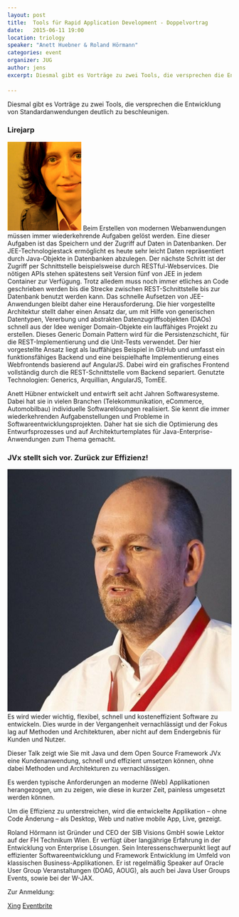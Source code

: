 ```yaml
---
layout: post
title:  Tools für Rapid Application Development - Doppelvortrag
date:   2015-06-11 19:00
location: triology
speaker: "Anett Huebner & Roland Hörmann"
categories: event
organizer: JUG
author: jens
excerpt: Diesmal gibt es Vorträge zu zwei Tools, die versprechen die Entwicklung von Standardanwendungen deutlich zu beschleunigen.
 
---
```


Diesmal gibt es Vorträge zu zwei Tools, die versprechen die Entwicklung von 
Standardanwendungen deutlich zu beschleunigen.
 
### Lirejarp

<img src="/assets/articles/2015/huebner.png" class="speaker" />
 Beim Erstellen von modernen Webanwendungen müssen immer wiederkehrende Aufgaben gelöst werden. 
Eine dieser Aufgaben ist das Speichern und der Zugriff auf Daten in Datenbanken. 
Der JEE-Technologiestack ermöglicht es heute sehr leicht Daten repräsentiert durch Java-Objekte in 
Datenbanken abzulegen. Der nächste Schritt ist der Zugriff per Schnittstelle beispielsweise durch 
RESTful-Webservices. Die nötigen APIs stehen spätestens seit Version fünf von JEE in jedem Container 
zur Verfügung. Trotz alledem muss noch immer etliches an Code geschrieben werden bis die Strecke 
zwischen REST-Schnittstelle bis zur Datenbank benutzt werden kann. Das schnelle Aufsetzen von 
JEE-Anwendungen bleibt daher eine Herausforderung. Die hier vorgestellte Architektur stellt daher 
einen Ansatz dar, um mit Hilfe von generischen Datentypen, Vererbung und abstrakten 
Datenzugriffsobjekten (DAOs) schnell aus der Idee weniger Domain-Objekte ein lauffähiges Projekt zu 
erstellen. Dieses Generic Domain Pattern wird für die Persistenzschicht, für die REST-Implementierung 
und die Unit-Tests verwendet. Der hier vorgestellte Ansatz liegt als lauffähiges Beispiel in GitHub 
und umfasst ein funktionsfähiges Backend und eine beispielhafte Implementierung eines Webfrontends 
basierend auf AngularJS. Dabei wird ein grafisches Frontend vollständig durch die REST-Schnittstelle 
vom Backend separiert. Genutzte Technologien: Generics, Arquillian, AngularJS, TomEE. 

Anett Hübner entwickelt und entwirft seit acht Jahren Softwaresysteme. Dabei hat sie in vielen Branchen 
(Telekommunikation, eCommerce, Automobilbau) individuelle Softwarelösungen realisiert. Sie kennt die 
immer wiederkehrenden Aufgabenstellungen und Probleme in Softwareentwicklungsprojekten. Daher hat sie 
sich die Optimierung des Entwurfsprozesses und auf Architekturtemplates für Java-Enterprise-Anwendungen 
zum Thema gemacht.

### JVx stellt sich vor. Zurück zur Effizienz!

<img src="/assets/articles/2015/hoermann.jpg" class="speaker" />
Es wird wieder wichtig, flexibel, schnell und kosteneffizient Software zu entwickeln. Dies wurde in 
der Vergangenheit vernachlässigt und der Fokus lag auf Methoden und Architekturen, aber nicht auf 
dem Endergebnis für Kunden und Nutzer.

Dieser Talk zeigt wie Sie mit Java und dem Open Source Framework JVx eine Kundenanwendung, schnell und 
effizient umsetzen können, ohne dabei Methoden und Architekturen zu vernachlässigen.

Es werden typische Anforderungen an moderne (Web) Applikationen herangezogen, um zu zeigen, wie 
diese in kurzer Zeit, painless umgesetzt werden können.

Um die Effizienz zu unterstreichen, wird die entwickelte Applikation – ohne Code Änderung – als Desktop, 
Web und native mobile App, Live, gezeigt.
 
Roland Hörmann ist Gründer und CEO der SIB Visions GmbH sowie Lektor auf der FH Technikum Wien. 
Er verfügt über langjährige Erfahrung in der Entwicklung von Enterprise Lösungen. Sein 
Interessenschwerpunkt liegt auf effizienter Softwareentwicklung und Framework Entwicklung im Umfeld 
von klassischen Business-Applikationen. Er ist regelmäßig Speaker auf Oracle User Group 
Veranstaltungen (DOAG, AOUG), als auch bei Java User Groups Events, sowie bei der W-JAX. 


Zur Anmeldung:

[Xing](https://www.xing.com/events/tools-rapid-application-development-doppelvortrag-1555938)
[Eventbrite](https://www.eventbrite.de/e/tools-fur-rapid-application-development-doppelvortrag-tickets-16891579168)